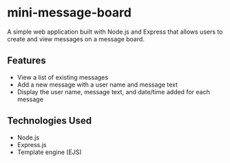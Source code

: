 # mini-message-board

A simple web application built with Node.js and Express that allows users to create and view messages on a message board.

## Features

- View a list of existing messages
- Add a new message with a user name and message text
- Display the user name, message text, and date/time added for each message

## Technologies Used

- Node.js
- Express.js
- Template engine (EJS)
